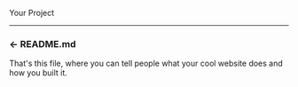 Your Project

---

### ← README.md

That's this file, where you can tell people what your cool website does and how you built it.
